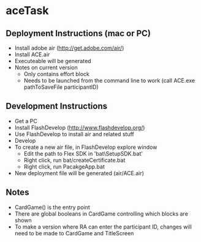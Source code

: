 # aceTask

## Deployment Instructions (mac or PC)
 * Install adobe air (http://get.adobe.com/air/)
 * Install ACE.air
 * Executeable will be generated
 * Notes on current version
   * Only contains effort block
   * Needs to be launched from the command line to work (call ACE.exe pathToSaveFile participantID)

## Development Instructions
 * Get a PC
 * Install FlashDevelop (http://www.flashdevelop.org/)
 * Use FlashDevelop to install air and related stuff
 * Develop
 * To create a new air file, in FlashDevelop explore window
   * Edit the path to Flex SDK in 'bat\SetupSDK.bat' 
   * Right click, run bat/createCertificate.bat
   * Right click, run PacakgeApp.bat
 * New deployment file will be generated (air/ACE.air) 

## Notes
 * CardGame() is the entry point
 * There are global booleans in CardGame controlling which blocks are shown
 * To make a version where RA can enter the participant ID, changes will need to be made to CardGame and TitleScreen
